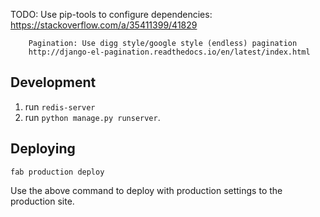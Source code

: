 
TODO:
        Use pip-tools to configure dependencies:
        https://stackoverflow.com/a/35411399/41829


        Pagination: Use digg style/google style (endless) pagination
        http://django-el-pagination.readthedocs.io/en/latest/index.html

## Development
1. run `redis-server`
2. run `python manage.py runserver`.

## Deploying
   `fab production deploy`

   Use the above command to deploy with production settings to the production site.
